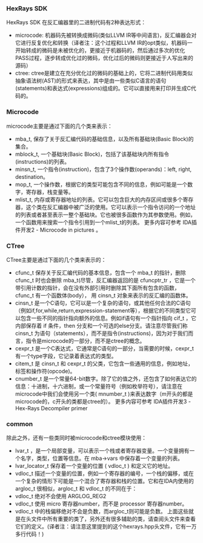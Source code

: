 ### HexRays SDK
HexRays SDK 在反汇编器里的二进制代码有2种表达形式：

+ microcode: 机器码先被转换成微码(类似LLVM IR等中间语言)，反汇编器会对它进行反复优化和转换（译者注：这个过程和LLVM IR的opt类似，机器码一开始转成的微码是未被优化的，更接近于机器码的，然后通过多次的优化PASS过程，逐步转成优化过的微码，优化过后的微码则更接近于人写出来的源码）
+ ctree: ctree是建立在充分优化过的微码的基础上的，它将二进制代码用类似抽象语法树(AST)的形式来表达，其中是由一些类似C语言的语句(statements)和表达式(expressions)组成的。它可以直接用来打印并生成C代码的。
### Microcode
microcode主要是通过下面的几个类来表示：

+ mba_t, 保存了关于反汇编代码的基础信息，以及所有基础块(Basic Block)的集合。
+ mblock_t, 一个基础块(Basic Block)，包括了该基础块内所有指令(instructions)的列表。
+ minsn_t, 一个指令(instruction)，包含了3个操作数(operands)：left, right, destination。
+ mop_t, 一个操作数，根据它的类型可能包含不同的信息，例如可能是一个数字，寄存器，栈变量等。
+ mlist_t, 内存或寄存器地址的列表。它可以包含巨大的内存区间或很多个寄存器，这个类在反汇编器中被广泛的使用。它可以表示一个指令访问的一个地址的列表或者甚至表示一整个基础块。它也被很多函数作为其参数使用。例如，一个函数用来搜索一个指令引用到一个mlist_t的列表。
更多内容可参考 IDA插件开发2 - Microcode in pictures 。
### CTree
CTree主要是通过下面的几个类来表示的：

+ cfunc_t 保存关于反汇编代码的基本信息，包含一个 mba_t 的指针，删除 cfunc_t 时也会删除 mba_t(尽管，反汇编器返回的是 cfuncptr_tr ，它是一个带引用计数的指针，会在没有外部引用时删除其下面所有包含的函数，cfunc_t 有一个函数体(body）， 用 cinsn_t 对象来表示的反汇编的函数体。
+ cinsn_t 是一个C语句，它可以是一个复杂的语句，或其他任何合法的C语句（例如if,for,while,return,expression-statement等），根据它的不同类型它可以包含一些不同的指针指向额外的信息。例如if语句有一个指针指向 cif_t ，它内部保存着 if 条件，then 分支和一个可选的else分支。请注意尽管我们称 cinsn_t 为语句（statements），而不是指令(instructions)，因为对于我们而言，指令是microcode的一部分，而不是ctree的概念。
+ cexpr_t 是一个C表达式，它通常是C语句的一部分，当需要的时候，cexpr_t 有一个type字段，它记录着表达式的类型。
+ citem_t 是 cinsn_t 和 cexpr_t 的父类，它包含一些通用的信息，例如地址，标签和操作符(opcode)。
+ cnumber_t 是一个常量64-bit数字。除了它的值之外，还包含了如何表达它的信息：十进制，十六进制，或一个常量符号（例如枚举符号），请注意在microcode中我们会使用另一个类( mnumber_t )来表达数字（m开头的都是microcode的，c开头的类都是ctree的）。 更多内容可参考 IDA插件开发3 - Hex-Rays Decompiler primer
### common
除此之外，还有一些类同时被microcode和ctree模块使用：

+ lvar_t ，是一个局部变量，可以表示一个栈或者寄存器变量。一个变量拥有一个名字，类型，位置等信息。在 mba->vars 中保存着一个变量的列表。
+ lvar_locator_t 保存着一个变量的位置 ( vdloc_t ) 和定义它的地址。
+ vdloc_t 描述一个变量的位置，例如一个寄存器的编号，一个栈的偏移，或在一个复杂的情形下可能是一个混合了寄存器和栈的位置。它和在IDA内使用的 argloc_t 很相似，argloc_t 和 vdloc_t 的不同在于：
+ vdloc_t 绝对不会使用 ARGLOG_REG2
+ vdloc_t 使用 micro 寄存器number，而不是 processor 寄存器number。
+ vdloc_t 中的栈偏移绝对不会是负数，而argloc_t则可能是负数。
上面这些就是在头文件中所有重要的类了，另外还有很多辅助的类，请查阅头文件来查看它们的定义。(译者注：请注意这里提到的这个hexrays.hpp头文件，它有一万多行代码！)